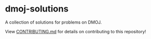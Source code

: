 # dmoj-solutions
A collection of solutions for problems on DMOJ.

View [CONTRIBUTING.md](CONTRIBUTING.md) for details on contributing to this repository!